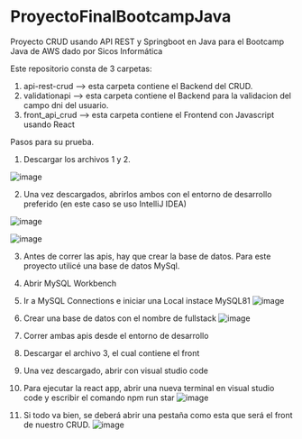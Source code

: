 # ProyectoFinalBootcampJava
Proyecto CRUD usando API REST y Springboot en Java para el Bootcamp Java de AWS dado por Sicos Informática

Este repositorio consta de 3 carpetas:
1. api-rest-crud --> esta carpeta contiene el Backend del CRUD.
2. validationapi --> esta carpeta contiene el Backend para la validacion del campo dni del usuario.
3. front_api_crud --> esta carpeta contiene el Frontend con Javascript usando React


Pasos para su prueba.

1. Descargar los archivos 1 y 2.

 ![image](https://github.com/LucasSarappa/ProyectoFinalBootcampJava/assets/124407200/646e6580-b359-4d0d-9d60-83f1ebf79b7c)
  
2. Una vez descargados, abrirlos ambos con el entorno de desarrollo preferido (en este caso se uso IntelliJ IDEA)

![image](https://github.com/LucasSarappa/ProyectoFinalBootcampJava/assets/124407200/fe58a35e-85c5-48d3-abb7-d52ee6ab7ad5)

![image](https://github.com/LucasSarappa/ProyectoFinalBootcampJava/assets/124407200/b6213859-8094-4fbc-b39a-830668871822)

3. Antes de correr las apis, hay que crear la base de datos. Para este proyecto utilicé una base de datos MySql.
   
4. Abrir MySQL Workbench
   
5. Ir a MySQL Connections e iniciar una Local instace MySQL81
![image](https://github.com/LucasSarappa/ProyectoFinalBootcampJava/assets/124407200/55e8b61a-58a9-42ff-a694-ceabe221ac30)

6. Crear una base de datos con el nombre de fullstack
![image](https://github.com/LucasSarappa/ProyectoFinalBootcampJava/assets/124407200/53221b46-3ad3-4883-81f5-20b70e85714c)

7. Correr ambas apis desde el entorno de desarrollo
   
8. Descargar el archivo 3, el cual contiene el front
9. Una vez descargado, abrir con visual studio code
10. Para ejecutar la react app, abrir una nueva terminal en visual studio code y escribir el comando npm run star
 ![image](https://github.com/LucasSarappa/ProyectoFinalBootcampJava/assets/124407200/e177748b-5cd6-471e-8e62-0249b4576e70)
11. Si todo va bien, se deberá abrir una pestaña como esta que será el front de nuestro CRUD.
![image](https://github.com/LucasSarappa/ProyectoFinalBootcampJava/assets/124407200/f3ed4f5d-3a27-4b8a-86a2-e0fb8413524b)

